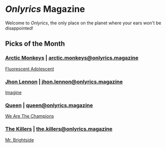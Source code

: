 # _Onlyrics_ Magazine

Welcome to _Onlyrics_, the only place on the planet where your ears won't be disappointed!



## Picks of the Month

### [Arctic Monkeys](/writer/arctic_monkeys.md) | arctic.monkeys@onlyrics.magazine

[Fluorescent Adolescent](song/feb/fluorescent_adolescent.md)

### [Jhon Lennon](writer/john_lennon.md) | jhon.lennon@onlyrics.magazine

[Imagine](song/feb/vanilla-panna-cotta.md)

### [Queen](writer/queen.md) | queen@onlyrics.magazine

[We Are The Champions](song/feb/we_are_the_champions.md)

### [The Killers](writer/the_killers) | the.killers@onlyrics.magazine

[Mr. Brightside](song/feb/mr_brightside.md)
